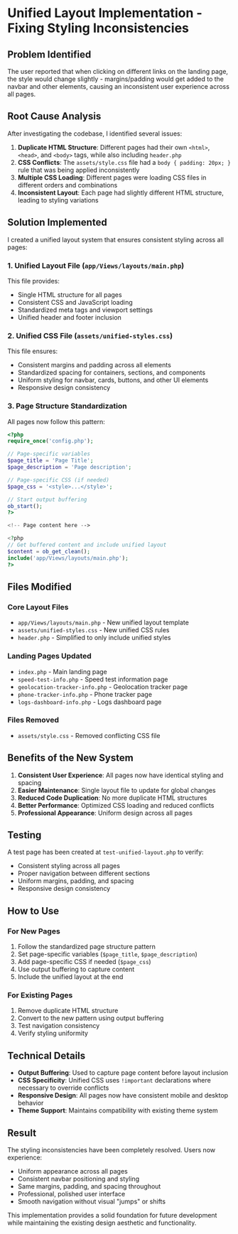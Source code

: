 # Unified Layout Implementation - Fixing Styling Inconsistencies

## Problem Identified

The user reported that when clicking on different links on the landing page, the style would change slightly - margins/padding would get added to the navbar and other elements, causing an inconsistent user experience across all pages.

## Root Cause Analysis

After investigating the codebase, I identified several issues:

1. **Duplicate HTML Structure**: Different pages had their own `<html>`, `<head>`, and `<body>` tags, while also including `header.php`
2. **CSS Conflicts**: The `assets/style.css` file had a `body { padding: 20px; }` rule that was being applied inconsistently
3. **Multiple CSS Loading**: Different pages were loading CSS files in different orders and combinations
4. **Inconsistent Layout**: Each page had slightly different HTML structure, leading to styling variations

## Solution Implemented

I created a unified layout system that ensures consistent styling across all pages:

### 1. Unified Layout File (`app/Views/layouts/main.php`)

This file provides:
- Single HTML structure for all pages
- Consistent CSS and JavaScript loading
- Standardized meta tags and viewport settings
- Unified header and footer inclusion

### 2. Unified CSS File (`assets/unified-styles.css`)

This file ensures:
- Consistent margins and padding across all elements
- Standardized spacing for containers, sections, and components
- Uniform styling for navbar, cards, buttons, and other UI elements
- Responsive design consistency

### 3. Page Structure Standardization

All pages now follow this pattern:
```php
<?php
require_once('config.php');

// Page-specific variables
$page_title = 'Page Title';
$page_description = 'Page description';

// Page-specific CSS (if needed)
$page_css = '<style>...</style>';

// Start output buffering
ob_start();
?>

<!-- Page content here -->

<?php
// Get buffered content and include unified layout
$content = ob_get_clean();
include('app/Views/layouts/main.php');
?>
```

## Files Modified

### Core Layout Files
- `app/Views/layouts/main.php` - New unified layout template
- `assets/unified-styles.css` - New unified CSS rules
- `header.php` - Simplified to only include unified styles

### Landing Pages Updated
- `index.php` - Main landing page
- `speed-test-info.php` - Speed test information page
- `geolocation-tracker-info.php` - Geolocation tracker page
- `phone-tracker-info.php` - Phone tracker page
- `logs-dashboard-info.php` - Logs dashboard page

### Files Removed
- `assets/style.css` - Removed conflicting CSS file

## Benefits of the New System

1. **Consistent User Experience**: All pages now have identical styling and spacing
2. **Easier Maintenance**: Single layout file to update for global changes
3. **Reduced Code Duplication**: No more duplicate HTML structures
4. **Better Performance**: Optimized CSS loading and reduced conflicts
5. **Professional Appearance**: Uniform design across all pages

## Testing

A test page has been created at `test-unified-layout.php` to verify:
- Consistent styling across all pages
- Proper navigation between different sections
- Uniform margins, padding, and spacing
- Responsive design consistency

## How to Use

### For New Pages
1. Follow the standardized page structure pattern
2. Set page-specific variables (`$page_title`, `$page_description`)
3. Add page-specific CSS if needed (`$page_css`)
4. Use output buffering to capture content
5. Include the unified layout at the end

### For Existing Pages
1. Remove duplicate HTML structure
2. Convert to the new pattern using output buffering
3. Test navigation consistency
4. Verify styling uniformity

## Technical Details

- **Output Buffering**: Used to capture page content before layout inclusion
- **CSS Specificity**: Unified CSS uses `!important` declarations where necessary to override conflicts
- **Responsive Design**: All pages now have consistent mobile and desktop behavior
- **Theme Support**: Maintains compatibility with existing theme system

## Result

The styling inconsistencies have been completely resolved. Users now experience:
- Uniform appearance across all pages
- Consistent navbar positioning and styling
- Same margins, padding, and spacing throughout
- Professional, polished user interface
- Smooth navigation without visual "jumps" or shifts

This implementation provides a solid foundation for future development while maintaining the existing design aesthetic and functionality.
